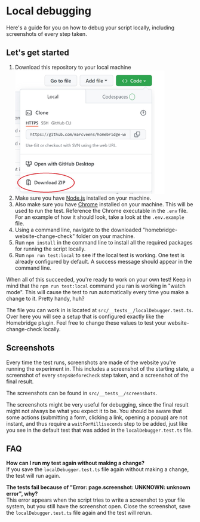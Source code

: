 # Local debugging
Here's a guide for you on how to debug your script locally, including screenshots of every step taken. 

## Let's get started
1. Download this repository to your local machine <br /><img src="docs/images/download-repo.jpg" alt="drawing" width="400"/>
2. Make sure you have [Node.js](https://nodejs.org/) installed on your machine. 
3. Also make sure you have [Chrome](https://www.google.com/chrome) installed on your machine. This will be used to run the test. Reference the Chrome executable in the `.env` file. For an example of how it should look, take a look at the `.env.example` file. 
4. Using a command line, navigate to the downloaded "homebridge-website-change-check" folder on your machine.
5. Run `npm install` in the command line to install all the required packages for running the script locally.
6. Run `npm run test:local` to see if the local test is working. One test is already configured by default. A success message should appear in the command line.

When all of this succeeded, you're ready to work on your own test! Keep in mind that the `npm run test:local` command you ran is working in "watch mode". This will cause the test to run automatically every time you make a change to it. Pretty handy, huh? 

The file you can work in is located at `src/__tests__/localDebugger.test.ts`. Over here you will see a setup that is configured exactly like the Homebridge plugin. Feel free to change these values to test your website-change-check locally.

## Screenshots
Every time the test runs, screenshots are made of the website you're running the experiment in. This includes a screenshot of the starting state, a screenshot of every `stepsBeforeCheck` step taken, and a screenshot of the final result. 

The screenshots can be found in `src/__tests__/screenshots`.

The screenshots might be very useful for debugging, since the final result might not always be what you expect it to be. You should be aware that some actions (submitting a form, clicking a link, opening a popup) are not instant, and thus require a `waitForMilliseconds` step to be added, just like you see in the default test that was added in the `localDebugger.test.ts` file.

## FAQ
__How can I run my test again without making a change?__<br />
If you save the `localDebugger.test.ts` file again without making a change, the test will run again. 

__The tests fail because of "Error: page.screenshot: UNKNOWN: unknown error", why?__<br/>
This error appears when the script tries to write a screenshot to your file system, but you still have the screenshot open. Close the screenshot, save the `localDebugger.test.ts` file again and the test will rerun.